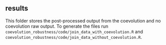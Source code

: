 ## results

This folder stores the post-processed output from the coevolution and no coevolution raw output. To generate the files run `coevolution_robustness/code/join_data_with_coevolution.R` and `coevolution_robustness/code/join_data_without_coevolution.R`. 
